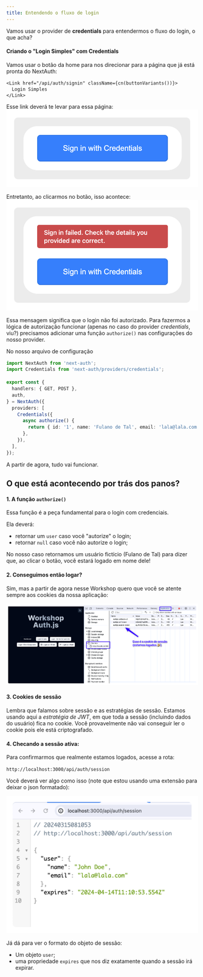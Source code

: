 ```yaml
---
title: Entendendo o fluxo de login
---
```


Vamos usar o provider de **credentials** para entendermos o fluxo do login, o que acha?

#### Criando o "Login Simples" com Credentials

Vamos usar o botão da home para nos direcionar para a página que já está pronta do NextAuth:

```tsx title="app/page.tsx" ins={1}
<Link href="/api/auth/signin" className={cn(buttonVariants())}>
  Login Simples
</Link>
```

Esse link deverá te levar para essa página:
![alt text](image-1.png)

Entretanto, ao clicarmos no botão, isso acontece:
![alt text](image-2.png)

Essa mensagem significa que o login não foi autorizado. Para fazermos a lógica de autorização funcionar (apenas no caso do provider *credentials*, viu?) precisamos adicionar uma função `authorize()` nas configurações do nosso provider. 

No nosso arquivo de configuração

```typescript title="auth.ts" ins={10-12}
import NextAuth from 'next-auth';
import Credentials from 'next-auth/providers/credentials';

export const {
  handlers: { GET, POST },
  auth,
} = NextAuth({
  providers: [
    Credentials({
      async authorize() {
        return { id: '1', name: 'Fulano de Tal', email: 'lala@lala.com'};
      },
    }),
  ],
});
```

A partir de agora, tudo vai funcionar. 

## O que está acontecendo por trás dos panos? 


#### 1. A função `authorize()`

Essa função é a peça fundamental para o login com  credenciais. 

Ela deverá: 

- retornar um `user` caso você "autorize" o login; 
- retornar `null` caso você não autorize o login;

No nosso caso retornamos um usuário fictício (Fulano de Tal) para dizer que, ao clicar o botão, você estará logado em nome dele! 

#### 2. Conseguimos então logar?

Sim, mas a partir de agora nesse Workshop quero que você se atente sempre aos cookies da nossa aplicação:

![alt text](image-4.png)


#### 3. Cookies de sessão 

Lembra que falamos sobre sessão e as estratégias de sessão. Estamos usando aqui a *estratégia de JWT*, em que toda a sessão (incluindo dados do usuário) fica no cookie. Você provavelmente não vai conseguir ler o cookie pois ele está criptografado.


#### 4. Checando a sessão ativa:

Para confirmarmos que realmente estamos logados, acesse a rota: 

`http://localhost:3000/api/auth/session`

Você deverá ver algo como isso (note que estou usando uma extensão para deixar o json formatado):

![alt text](image-5.png)

Já dá para ver o formato do objeto de sessão: 

- Um objeto `user`; 
- uma propriedade `expires` que nos diz exatamente quando a sessão irá expirar. 